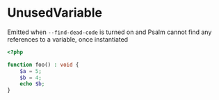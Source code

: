 # UnusedVariable

Emitted when `--find-dead-code` is turned on and Psalm cannot find any references to a variable, once instantiated

```php
<?php

function foo() : void {
    $a = 5;
    $b = 4;
    echo $b;
}
```
